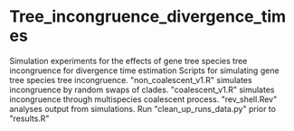 # Tree_incongruence_divergence_times
Simulation experiments for the effects of gene tree species tree incongruence for divergence time estimation
Scripts for simulating gene tree species tree incongruence. 
"non_coalescent_v1.R" simulates incongruence by random swaps of clades.
"coalescent_v1.R" simulates incongruence through multispecies coalescent process.
"rev_shell.Rev" analyses output from simulations.
Run "clean_up_runs_data.py" prior to "results.R" 
